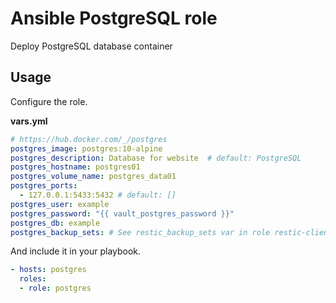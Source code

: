 # Ansible PostgreSQL role

Deploy PostgreSQL database container

## Usage

Configure the role.

**vars.yml**

```yml
# https://hub.docker.com/_/postgres
postgres_image: postgres:10-alpine
postgres_description: Database for website  # default: PostgreSQL
postgres_hostname: postgres01
postgres_volume_name: postgres_data01
postgres_ports:
  - 127.0.0.1:5433:5432 # default: []
postgres_user: example
postgres_password: "{{ vault_postgres_password }}"
postgres_db: example
postgres_backup_sets: # See restic_backup_sets var in role restic-client
```

And include it in your playbook.

```yml
- hosts: postgres
  roles:
  - role: postgres
```
